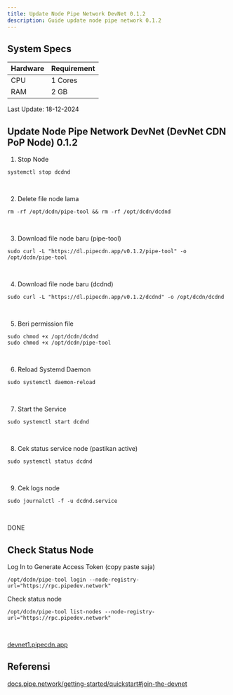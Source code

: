 ```yaml
---
title: Update Node Pipe Network DevNet 0.1.2
description: Guide update node pipe network 0.1.2
---
```


## System Specs
| Hardware  |	Requirement |
|-----------|---------------|
| CPU	      | 1 Cores     |
| RAM	      | 2 GB        |

Last Update: 18-12-2024

## Update Node Pipe Network DevNet (DevNet CDN PoP Node) 0.1.2

1. Stop Node

```
systemctl stop dcdnd
```
</br>

2. Delete file node lama

```
rm -rf /opt/dcdn/pipe-tool && rm -rf /opt/dcdn/dcdnd
```
</br>

3. Download file node baru (pipe-tool)

```
sudo curl -L "https://dl.pipecdn.app/v0.1.2/pipe-tool" -o /opt/dcdn/pipe-tool
```
</br>

4. Download file node baru (dcdnd)

```
sudo curl -L "https://dl.pipecdn.app/v0.1.2/dcdnd" -o /opt/dcdn/dcdnd
```
</br>

5. Beri permission file

```
sudo chmod +x /opt/dcdn/dcdnd
sudo chmod +x /opt/dcdn/pipe-tool
```
</br>

6. Reload Systemd Daemon

```
sudo systemctl daemon-reload
```
</br>

7. Start the Service

```
sudo systemctl start dcdnd
```
</br>

8. Cek status service node (pastikan active)

```
sudo systemctl status dcdnd
```
</br>

9. Cek logs node

```
sudo journalctl -f -u dcdnd.service
```
</br>

DONE

## Check Status Node

Log In to Generate Access Token (copy paste saja)  


```
/opt/dcdn/pipe-tool login --node-registry-url="https://rpc.pipedev.network"
```

Check status node
```
/opt/dcdn/pipe-tool list-nodes --node-registry-url="https://rpc.pipedev.network"
```
</br>

<a href="https://devnet1.pipecdn.app/" target="_blank" rel="noopener noreferrer">devnet1.pipecdn.app</a> 

## Referensi
<a href="https://docs.pipe.network/getting-started/quickstart#join-the-devnet" target="_blank" rel="noopener noreferrer">docs.pipe.network/getting-started/quickstart#join-the-devnet</a> 